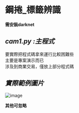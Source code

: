 # **鋼捲_標籤辨識**
**需安裝darknet**    

## _**cam1.py :主程式**_        
  要實際把程式碼拿來運行比較困難些    
  主要是專案演示而已    
  涉及到商業交易，僅放上部分程式碼    
    
## _**實際範例圖片**_

![image](https://github.com/MojitoBen/ACE_0324_/blob/main/Direction_Check/car.gif)



**其他可忽略**    
